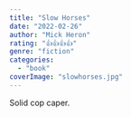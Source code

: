 ```yaml
---
title: "Slow Horses"
date: "2022-02-26"
author: "Mick Heron"
rating: "👍👍👍👍"
genre: "fiction"
categories: 
  - "book"
coverImage: "slowhorses.jpg"
---
```

Solid cop caper.

